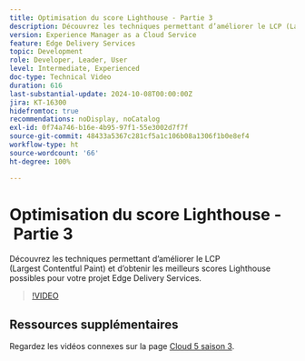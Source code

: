 ```yaml
---
title: Optimisation du score Lighthouse - Partie 3
description: Découvrez les techniques permettant d’améliorer le LCP (Largest Contentful Paint) et d’obtenir les meilleurs scores Lighthouse possibles pour votre projet Edge Delivery Services.
version: Experience Manager as a Cloud Service
feature: Edge Delivery Services
topic: Development
role: Developer, Leader, User
level: Intermediate, Experienced
doc-type: Technical Video
duration: 616
last-substantial-update: 2024-10-08T00:00:00Z
jira: KT-16300
hidefromtoc: true
recommendations: noDisplay, noCatalog
exl-id: 0f74a746-b16e-4b95-97f1-55e3002d7f7f
source-git-commit: 48433a5367c281cf5a1c106b08a1306f1b0e8ef4
workflow-type: ht
source-wordcount: '66'
ht-degree: 100%

---
```


# Optimisation du score Lighthouse - Partie 3

Découvrez les techniques permettant d’améliorer le LCP (Largest Contentful Paint) et d’obtenir les meilleurs scores Lighthouse possibles pour votre projet Edge Delivery Services.

>[!VIDEO](https://video.tv.adobe.com/v/3435001/?learn=on)

## Ressources supplémentaires

Regardez les vidéos connexes sur la page [Cloud 5 saison 3](../cloud5-season-3.md).
